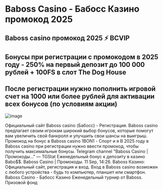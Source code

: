 # Baboss Casino - Бабосс Казино промокод 2025

## Baboss casino промокод 2025 ⚡️ BCVIP

## Бонусы при регистрации с промокодом в 2025 году - 250% на первый депозит до 100 000 рублей + 100FS в слот The Dog House

## После регистрации нужно пополнить игровой счет на 1000 или более рублей для активации всех бонусов (по условиям акции)


![image](https://github.com/user-attachments/assets/9a94d6f0-500a-438a-9a1a-77651f72bedc)


Официальный сайт Baboss casino (Бабосс) - Регистрация. Baboss casino предлагает своим игрокам широкий выбор бонусов, которые помогут вам увеличить свой банкролл и улучшить свои шансы на выигрыш.
Промокод на бонус в Baboss casino 1BON1 - Спорт и я
В 2025 году в Baboss casino при регистрации нужно ввести промокод, чтобы получить максимальные бонусы.
Telegram channel "Baboss Casino | Промокоды..." — TGStat Еженедельный бонус к депозиту в казино Babo$$. Baboss Casino | Промокоды. 11 Sep, 14:26.
Baboss Казино: Официальный сайт, регистрация и вход.
Вход в Baboss casino возможен с любого устройства - будь то компьютер, планшет или смартфон. Baboss Casino - Бабосс Казино Еженедельный турнир от Baboss. Призовой фонд
